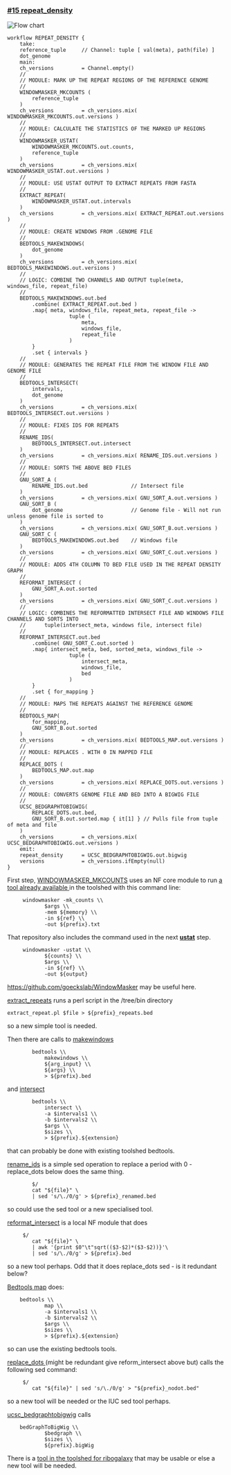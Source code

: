 ### [#15 repeat_density](https://github.com/sanger-tol/treeval/blob/dev/subworkflows/local/repeat_density.nf)



![Flow chart](https://raw.githubusercontent.com/sanger-tol/treeval/dev/docs/images/v1-1-0/treeval_1_1_0_repeat_density.png)


```
workflow REPEAT_DENSITY {
    take:
    reference_tuple     // Channel: tuple [ val(meta), path(file) ]
    dot_genome
    main:
    ch_versions         = Channel.empty()
    //
    // MODULE: MARK UP THE REPEAT REGIONS OF THE REFERENCE GENOME
    //
    WINDOWMASKER_MKCOUNTS (
        reference_tuple
    )
    ch_versions         = ch_versions.mix( WINDOWMASKER_MKCOUNTS.out.versions )
    //
    // MODULE: CALCULATE THE STATISTICS OF THE MARKED UP REGIONS
    //
    WINDOWMASKER_USTAT(
        WINDOWMASKER_MKCOUNTS.out.counts,
        reference_tuple
    )
    ch_versions         = ch_versions.mix( WINDOWMASKER_USTAT.out.versions )
    //
    // MODULE: USE USTAT OUTPUT TO EXTRACT REPEATS FROM FASTA
    //
    EXTRACT_REPEAT(
        WINDOWMASKER_USTAT.out.intervals
    )
    ch_versions         = ch_versions.mix( EXTRACT_REPEAT.out.versions )
    //
    // MODULE: CREATE WINDOWS FROM .GENOME FILE
    //
    BEDTOOLS_MAKEWINDOWS(
        dot_genome
    )
    ch_versions         = ch_versions.mix( BEDTOOLS_MAKEWINDOWS.out.versions )
    //
    // LOGIC: COMBINE TWO CHANNELS AND OUTPUT tuple(meta, windows_file, repeat_file)
    //
    BEDTOOLS_MAKEWINDOWS.out.bed
        .combine( EXTRACT_REPEAT.out.bed )
        .map{ meta, windows_file, repeat_meta, repeat_file ->
                    tuple (
                        meta,
                        windows_file,
                        repeat_file
                    )
        }
        .set { intervals }
    //
    // MODULE: GENERATES THE REPEAT FILE FROM THE WINDOW FILE AND GENOME FILE
    //
    BEDTOOLS_INTERSECT(
        intervals,
        dot_genome
    )
    ch_versions         = ch_versions.mix( BEDTOOLS_INTERSECT.out.versions )
    //
    // MODULE: FIXES IDS FOR REPEATS
    //
    RENAME_IDS(
        BEDTOOLS_INTERSECT.out.intersect
    )
    ch_versions         = ch_versions.mix( RENAME_IDS.out.versions )
    //
    // MODULE: SORTS THE ABOVE BED FILES
    //
    GNU_SORT_A (
        RENAME_IDS.out.bed              // Intersect file
    )
    ch_versions         = ch_versions.mix( GNU_SORT_A.out.versions )
    GNU_SORT_B (
        dot_genome                      // Genome file - Will not run unless genome file is sorted to
    )
    ch_versions         = ch_versions.mix( GNU_SORT_B.out.versions )
    GNU_SORT_C (
        BEDTOOLS_MAKEWINDOWS.out.bed    // Windows file
    )
    ch_versions         = ch_versions.mix( GNU_SORT_C.out.versions )
    //
    // MODULE: ADDS 4TH COLUMN TO BED FILE USED IN THE REPEAT DENSITY GRAPH
    //
    REFORMAT_INTERSECT (
        GNU_SORT_A.out.sorted
    )
    ch_versions         = ch_versions.mix( GNU_SORT_C.out.versions )
    //
    // LOGIC: COMBINES THE REFORMATTED INTERSECT FILE AND WINDOWS FILE CHANNELS AND SORTS INTO
    //      tuple(intersect_meta, windows file, intersect file)
    //
    REFORMAT_INTERSECT.out.bed
        .combine( GNU_SORT_C.out.sorted )
        .map{ intersect_meta, bed, sorted_meta, windows_file ->
                    tuple (
                        intersect_meta,
                        windows_file,
                        bed
                    )
        }
        .set { for_mapping }
    //
    // MODULE: MAPS THE REPEATS AGAINST THE REFERENCE GENOME
    //
    BEDTOOLS_MAP(
        for_mapping,
        GNU_SORT_B.out.sorted
    )
    ch_versions         = ch_versions.mix( BEDTOOLS_MAP.out.versions )
    //
    // MODULE: REPLACES . WITH 0 IN MAPPED FILE
    //
    REPLACE_DOTS (
        BEDTOOLS_MAP.out.map
    )
    ch_versions         = ch_versions.mix( REPLACE_DOTS.out.versions )
    //
    // MODULE: CONVERTS GENOME FILE AND BED INTO A BIGWIG FILE
    //
    UCSC_BEDGRAPHTOBIGWIG(
        REPLACE_DOTS.out.bed,
        GNU_SORT_B.out.sorted.map { it[1] } // Pulls file from tuple of meta and file
    )
    ch_versions         = ch_versions.mix( UCSC_BEDGRAPHTOBIGWIG.out.versions )
    emit:
    repeat_density      = UCSC_BEDGRAPHTOBIGWIG.out.bigwig
    versions            = ch_versions.ifEmpty(null)
}
```


First step, [WINDOWMASKER_MKCOUNTS](https://github.com/sanger-tol/treeval/blob/dev/modules/nf-core/windowmasker/mk_counts/main.nf)
uses an NF core module to run [a tool already available ](https://toolshed.g2.bx.psu.edu/view/yating-l/windowmasker_2_5_0/f80c9e6700ba) in the toolshed
with this command line:


```
     windowmasker -mk_counts \\
            $args \\
            -mem ${memory} \\
            -in ${ref} \\
            -out ${prefix}.txt
```


That repository also includes the command used in the next **[ustat](https://github.com/sanger-tol/treeval/blob/dev/modules/nf-core/windowmasker/mk_counts/main.nf)** step.


```
     windowmasker -ustat \\
            ${counts} \\
            $args \\
            -in ${ref} \\
            -out ${output}
```

https://github.com/goeckslab/WindowMasker may be useful here.

[extract_repeats](https://github.com/sanger-tol/treeval/blob/dev/modules/local/extract_repeat.nf) runs a perl script in the /tree/bin directory


```
extract_repeat.pl $file > ${prefix}_repeats.bed
```


so a new simple tool is needed.

Then there are calls to [makewindows](https://github.com/sanger-tol/treeval/blob/dev/modules/nf-core/bedtools/makewindows/main.nf)

```
        bedtools \\
            makewindows \\
            ${arg_input} \\
            ${args} \\
            > ${prefix}.bed
```


and [intersect](https://github.com/sanger-tol/treeval/blob/dev/modules/nf-core/bedtools/intersect/main.nf)


```
        bedtools \\
            intersect \\
            -a $intervals1 \\
            -b $intervals2 \\
            $args \\
            $sizes \\
            > ${prefix}.${extension}
```


 that can probably be done with existing toolshed bedtools.

[rename_ids](https://github.com/sanger-tol/treeval/blob/dev/modules/local/rename_ids.nf) is a simple sed operation to replace a
period with 0 - replace_dots below does the same thing.


```
        $/
        cat "${file}" \
        | sed 's/\./0/g' > ${prefix}_renamed.bed
```


so could use the sed tool or a new specialised tool.

[reformat_intersect](https://github.com/sanger-tol/treeval/blob/dev/modules/local/reformat_intersect.nf) is a local NF module that does


```
     $/
        cat "${file}" \
        | awk '{print $0"\t"sqrt(($3-$2)*($3-$2))}'\
        | sed 's/\./0/g' > ${prefix}.bed
```


so a new tool perhaps. Odd that it does replace_dots sed - is it redundant below?

[Bedtools map](https://github.com/sanger-tol/treeval/blob/dev/modules/nf-core/bedtools/map/main.nf) does:


```
    bedtools \\
            map \\
            -a $intervals1 \\
            -b $intervals2 \\
            $args \\
            $sizes \\
            > ${prefix}.${extension}
```


so can use the existing bedtools tools.

[replace_dots ](https://github.com/sanger-tol/treeval/blob/dev/modules/local/replace_dots.nf) (might be redundant give reform_intersect above but) calls the following sed command:


```
     $/
        cat "${file}" | sed 's/\./0/g' > "${prefix}_nodot.bed"
```


so a new tool will be needed or the IUC sed tool perhaps.

[ucsc_bedgraphtobigwig](https://github.com/sanger-tol/treeval/blob/dev/modules/nf-core/ucsc/bedgraphtobigwig/main.nf) calls


```
    bedGraphToBigWig \\
            $bedgraph \\
            $sizes \\
            ${prefix}.bigWig
```


There is a [tool in the toolshed for ribogalaxy](https://toolshed.g2.bx.psu.edu/view/jackcurragh/ribogalaxy_bedgraphtobigwig/66f3a55ff2ec) that may be usable
or else a new tool will be needed.

